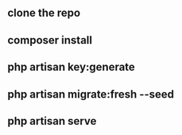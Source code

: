 ## clone the repo

## composer install

## php artisan key:generate

## php artisan migrate:fresh --seed

## php artisan serve
